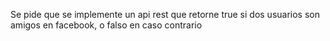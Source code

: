Se pide que se implemente un api rest que retorne true si dos usuarios son amigos en facebook, o falso en caso contrario

